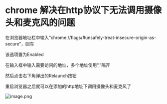 # chrome 解决在http协议下无法调用摄像头和麦克风的问题


在浏览器地址栏中输入“chrome://flags/#unsafely-treat-insecure-origin-as-secure”，回车

该选项置为Enabled

在输入框中输入需要访问的地址，多个地址使用“,”隔开

然后点击右下角弹出的Relaunch按钮

重启浏览器之后就可以在添加的http地址下调用摄像头和麦克风了

![image.png](https://cdn.jsdelivr.net/gh/JoshuaChou2018/oss@main/uPic/881fe814429a41cda3010bb39e88c20c~tplv-k3u1fbpfcp-zoom-in-crop-mark:4536:0:0:0.0cK0Zt.awebp)


